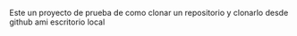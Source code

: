 Este un proyecto de prueba de como clonar un repositorio y clonarlo desde github ami escritorio local